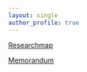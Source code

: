 ```yaml
---
layout: single
author_profile: true
---
```


[Researchmap](https://researchmap.jp/yt-watanabe)

[Memorandum](https://desert-fontina-764.notion.site/1cd3c6e1d305808bbdfbf3b64aaa3c48)